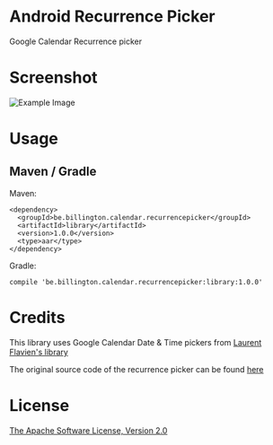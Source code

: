 Android Recurrence Picker
=========================

Google Calendar Recurrence picker

Screenshot
==========

![Example Image][1]


Usage
=====

Maven / Gradle
--------------

Maven:

    <dependency>
      <groupId>be.billington.calendar.recurrencepicker</groupId>
      <artifactId>library</artifactId>
      <version>1.0.0</version>
	  <type>aar</type>
    </dependency>
	
	
Gradle:

	compile 'be.billington.calendar.recurrencepicker:library:1.0.0'


Credits
=======

 This library uses Google Calendar Date & Time pickers from [Laurent Flavien's library][2] 

 The original source code of the recurrence picker can be found [here][3]

License
=======

 [The Apache Software License, Version 2.0][4]


 [1]: https://raw2.github.com/Shusshu/Android-RecurrencePicker/master/screenshots/recurrence-picker.png
 [2]: https://github.com/flavienlaurent/datetimepicker
 [3]: https://github.com/android/platform_packages_apps_calendar/tree/master/src/com/android/calendar
 [4]: http://www.apache.org/licenses/LICENSE-2.0.txt

